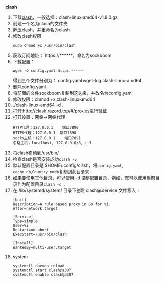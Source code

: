 **clash**
1. 下载[clash](https://github.com/Dreamacro/clash/releases)，一般选择：clash-linux-amd64-v1.8.0.gz
2. 创建一个名为clash的文件夹
3. 解压clash，并重命名为clash
4. 修改clash权限
   ```
   sudo chmod +x /usr/bin/clash
   ```
5. 获取订阅地址：
    https://******，命名为sockboom
6. 下载配置：
   ```
   wget -O config.yaml https:******
   ```
   得到三个文件分别为：
    config.yaml
    wget-log
    clash-linux-amd64
7. 删除config.yaml
8.  将前面的文件sockboom复制到这边来，并改名为config.yaml
9.  修改权限：chmod +x clash-linux-amd64
10. ./clash-linux-amd64 -d .
11. 打开:http://clash.razord.top/#/proxies进行验证
12. 打开设置：网络->网络代理
    ```
    HTTP代理：127.0.0.1    端口7890
    HTTPS代理：127.0.0.1  端口7890
    socks主机：127.0.0.1    端口7891
    忽略主机：localhost, 127.0.0.0/8, ::1
    ```
13. 将clash移动到/usr/bin/
14. 检查clash是否安装成功`clash -v`
15. 默认配置目录是 $HOME/.config/clash，将`config.yaml`, `cache.db`,`Country.mmdb`复制到此目录来
16. 如果要使用其他目录，可以使用 -d 控制配置目录，例如，您可以使用当前目录作为配置目录`clash -d .`
17. 在 /lib/systemd/system/ 目录下创建 clash@.service 文件写入：
    ```
    [Unit]
    Description=A rule based proxy in Go for %i.
    After=network.target

    [Service]
    Type=simple
    User=%i
    Restart=on-abort
    ExecStart=/usr/bin/clash

    [Install]
    WantedBy=multi-user.target
    ```
18. system
    ```
    systemctl daemon-reload
    systemctl start clash@a307
    systemctl enable clash@a307
    ```
